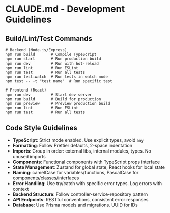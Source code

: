 # CLAUDE.md - Development Guidelines

## Build/Lint/Test Commands
```
# Backend (Node.js/Express)
npm run build       # Compile TypeScript
npm run start       # Run production build
npm run dev         # Run with hot-reload
npm run lint        # Run ESLint
npm run test        # Run all tests
npm run test:watch  # Run tests in watch mode
npm test -- -t "test name"  # Run specific test

# Frontend (React)
npm run dev         # Start dev server
npm run build       # Build for production
npm run preview     # Preview production build
npm run lint        # Run ESLint
npm run test        # Run all tests
```

## Code Style Guidelines
- **TypeScript**: Strict mode enabled. Use explicit types, avoid `any`
- **Formatting**: Follow Prettier defaults, 2-space indentation
- **Imports**: Group in order: external libs, internal modules, types. No unused imports
- **Components**: Functional components with TypeScript props interface
- **State Management**: Zustand for global state, React hooks for local state
- **Naming**: camelCase for variables/functions, PascalCase for components/classes/interfaces
- **Error Handling**: Use try/catch with specific error types. Log errors with context
- **Backend Structure**: Follow controller-service-repository pattern
- **API Endpoints**: RESTful conventions, consistent error responses
- **Database**: Use Prisma models and migrations. UUID for IDs